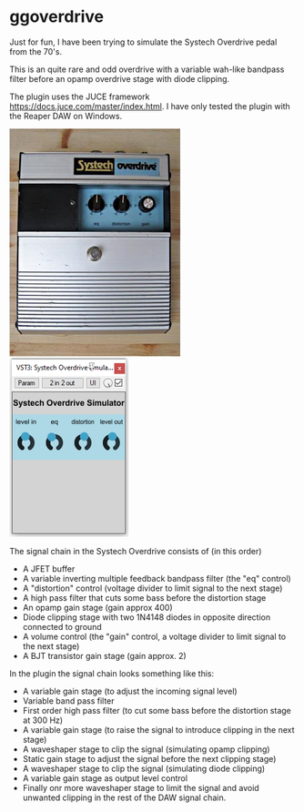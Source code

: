 # ggoverdrive

Just for fun, I have been trying to simulate the Systech Overdrive pedal from the 70's.

This is an quite rare and odd overdrive with a variable wah-like bandpass filter before an 
opamp overdrive stage with diode clipping.

The plugin uses the JUCE framework https://docs.juce.com/master/index.html. I have only
tested the plugin with the Reaper DAW on Windows.

![Systech Overdrive](systechod-front.JPG)
![Plugin](plugin.png)

The signal chain in the Systech Overdrive consists of (in this order)
* A JFET buffer
* A variable inverting multiple feedback bandpass filter (the "eq" control)
* A "distortion" control (voltage divider to limit signal to the next stage)
* A high pass filter that cuts some bass before the distortion stage
* An opamp gain stage (gain approx 400)
* Diode clipping stage with two 1N4148 diodes in opposite direction connected to ground
* A volume control (the "gain" control, a voltage divider to limit signal to the next stage)
* A BJT transistor gain stage (gain approx. 2)

In the plugin the signal chain looks something like this:

* A variable gain stage (to adjust the incoming signal level)
* Variable band pass filter
* First order high pass filter (to cut some bass before the distortion stage at 300 Hz)
* A variable gain stage (to raise the signal to introduce clipping in the next stage)
* A waveshaper stage to clip the signal (simulating opamp clipping)
* Static gain stage to adjust the signal before the next clipping stage)
* A waveshaper stage to clip the signal (simulating diode clipping)
* A variable gain stage as output level control
* Finally onr more waveshaper stage to limit the signal and avoid unwanted clipping in the rest of the DAW signal chain.
